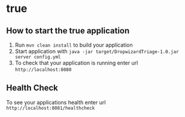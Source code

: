 # true

How to start the true application
---

1. Run `mvn clean install` to build your application
1. Start application with `java -jar target/DropwizardTriage-1.0.jar server config.yml`
1. To check that your application is running enter url `http://localhost:8080`

Health Check
---

To see your applications health enter url `http://localhost:8081/healthcheck`
